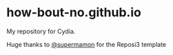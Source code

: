 # how-bout-no.github.io
My repository for Cydia.

Huge thanks to [@supermamon](https://twitter.com/supermamon) for the Reposi3 template
